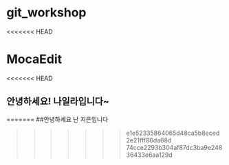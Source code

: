 # git_workshop

<<<<<<< HEAD


MocaEdit
=======
<<<<<<< HEAD
## 안녕하세요! 나일라입니다~
=======
##안녕하세요 난 지은입니다
>>>>>>> e1e52335864065d48ca5b8eced2e21fff86da68d
>>>>>>> 74cce2293b304af87dc3ba9e24836433e6aa129d
